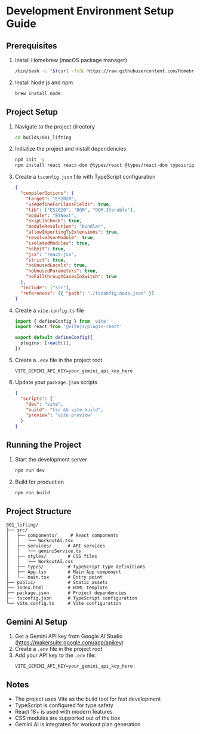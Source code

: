 # Development Environment Setup Guide

## Prerequisites
1. Install Homebrew (macOS package manager)
   ```bash
   /bin/bash -c "$(curl -fsSL https://raw.githubusercontent.com/Homebrew/install/HEAD/install.sh)"
   ```

2. Install Node.js and npm
   ```bash
   brew install node
   ```

## Project Setup
1. Navigate to the project directory
   ```bash
   cd builds/001_lifting
   ```

2. Initialize the project and install dependencies
   ```bash
   npm init -y
   npm install react react-dom @types/react @types/react-dom typescript @vitejs/plugin-react vite @google/generative-ai @types/node
   ```

3. Create a `tsconfig.json` file with TypeScript configuration
   ```json
   {
     "compilerOptions": {
       "target": "ES2020",
       "useDefineForClassFields": true,
       "lib": ["ES2020", "DOM", "DOM.Iterable"],
       "module": "ESNext",
       "skipLibCheck": true,
       "moduleResolution": "bundler",
       "allowImportingTsExtensions": true,
       "resolveJsonModule": true,
       "isolatedModules": true,
       "noEmit": true,
       "jsx": "react-jsx",
       "strict": true,
       "noUnusedLocals": true,
       "noUnusedParameters": true,
       "noFallthroughCasesInSwitch": true
     },
     "include": ["src"],
     "references": [{ "path": "./tsconfig.node.json" }]
   }
   ```

4. Create a `vite.config.ts` file
   ```typescript
   import { defineConfig } from 'vite'
   import react from '@vitejs/plugin-react'

   export default defineConfig({
     plugins: [react()],
   })
   ```

5. Create a `.env` file in the project root
   ```
   VITE_GEMINI_API_KEY=your_gemini_api_key_here
   ```

6. Update your `package.json` scripts
   ```json
   {
     "scripts": {
       "dev": "vite",
       "build": "tsc && vite build",
       "preview": "vite preview"
     }
   }
   ```

## Running the Project
1. Start the development server
   ```bash
   npm run dev
   ```

2. Build for production
   ```bash
   npm run build
   ```

## Project Structure
```
001_lifting/
├── src/
│   ├── components/     # React components
│   │   └── WorkoutAI.tsx
│   ├── services/      # API services
│   │   └── geminiService.ts
│   ├── styles/        # CSS files
│   │   └── WorkoutAI.css
│   ├── types/         # TypeScript type definitions
│   ├── App.tsx        # Main App component
│   └── main.tsx       # Entry point
├── public/            # Static assets
├── index.html         # HTML template
├── package.json       # Project dependencies
├── tsconfig.json      # TypeScript configuration
└── vite.config.ts     # Vite configuration
```

## Gemini AI Setup
1. Get a Gemini API key from Google AI Studio (https://makersuite.google.com/app/apikey)
2. Create a `.env` file in the project root
3. Add your API key to the `.env` file:
   ```
   VITE_GEMINI_API_KEY=your_gemini_api_key_here
   ```

## Notes
- The project uses Vite as the build tool for fast development
- TypeScript is configured for type safety
- React 18+ is used with modern features
- CSS modules are supported out of the box
- Gemini AI is integrated for workout plan generation 